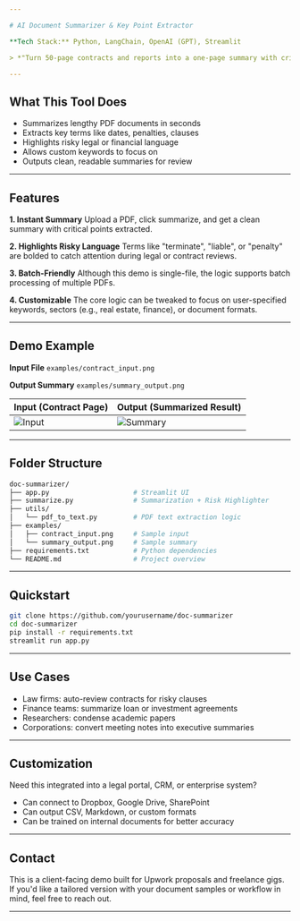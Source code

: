 ```yaml
---

# AI Document Summarizer & Key Point Extractor

**Tech Stack:** Python, LangChain, OpenAI (GPT), Streamlit

> *"Turn 50-page contracts and reports into a one-page summary with critical terms extracted. Save hours of manual review."*

---
```


## What This Tool Does

* Summarizes lengthy PDF documents in seconds
* Extracts key terms like dates, penalties, clauses
* Highlights risky legal or financial language
* Allows custom keywords to focus on
* Outputs clean, readable summaries for review

---

## Features

**1. Instant Summary**
Upload a PDF, click summarize, and get a clean summary with critical points extracted.

**2. Highlights Risky Language**
Terms like "terminate", "liable", or "penalty" are bolded to catch attention during legal or contract reviews.

**3. Batch-Friendly**
Although this demo is single-file, the logic supports batch processing of multiple PDFs.

**4. Customizable**
The core logic can be tweaked to focus on user-specified keywords, sectors (e.g., real estate, finance), or document formats.

---

## Demo Example

**Input File**
`examples/contract_input.png`

**Output Summary**
`examples/summary_output.png`

| Input (Contract Page)                 | Output (Summarized Result)              |
| ------------------------------------- | --------------------------------------- |
| ![Input](examples/contract_input.png) | ![Summary](examples/summary_output.png) |

---

## Folder Structure

```bash
doc-summarizer/
├── app.py                     # Streamlit UI
├── summarize.py               # Summarization + Risk Highlighter
├── utils/
│   └── pdf_to_text.py         # PDF text extraction logic
├── examples/
│   ├── contract_input.png     # Sample input
│   └── summary_output.png     # Sample summary
├── requirements.txt           # Python dependencies
└── README.md                  # Project overview
```

---

## Quickstart

```bash
git clone https://github.com/yourusername/doc-summarizer
cd doc-summarizer
pip install -r requirements.txt
streamlit run app.py
```

---

## Use Cases

* Law firms: auto-review contracts for risky clauses
* Finance teams: summarize loan or investment agreements
* Researchers: condense academic papers
* Corporations: convert meeting notes into executive summaries

---

## Customization

Need this integrated into a legal portal, CRM, or enterprise system?

* Can connect to Dropbox, Google Drive, SharePoint
* Can output CSV, Markdown, or custom formats
* Can be trained on internal documents for better accuracy

---

## Contact

This is a client-facing demo built for Upwork proposals and freelance gigs.
If you'd like a tailored version with your document samples or workflow in mind, feel free to reach out.

---


